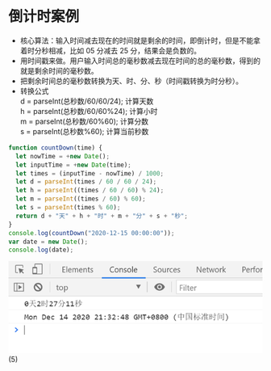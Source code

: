 # 倒计时案例

- 核心算法：输入时间减去现在的时间就是剩余的时间，即倒计时，但是不能拿着时分秒相减，比如 05 分减去 25 分，结果会是负数的。
- 用时间戳来做。用户输入时间总的毫秒数减去现在时间的总的毫秒数，得到的就是剩余时间的毫秒数。
- 把剩余时间总的毫秒数转换为天、时、分、秒（时间戳转换为时分秒）。
- 转换公式  
  d = parseInt(总秒数/60/60/24); 计算天数  
  h = parseInt(总秒数/60/60%24); 计算小时  
  m = parseInt(总秒数/60%60); 计算分数  
  s = parseInt(总秒数%60); 计算当前秒数

```javascript
function countDown(time) {
  let nowTime = +new Date();
  let inputTime = +new Date(time);
  let times = (inputTime - nowTime) / 1000;
  let d = parseInt(times / 60 / 60 / 24);
  let h = parseInt((times / 60 / 60) % 24);
  let m = parseInt((times / 60) % 60);
  let s = parseInt(times % 60);
  return d + "天" + h + "时" + m + "分" + s + "秒";
}
console.log(countDown("2020-12-15 00:00:00"));
var date = new Date();
console.log(date);
```

![image](../images2/68/5.png)(5)
